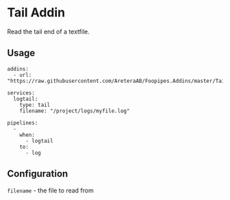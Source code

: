 # Tail Addin #

Read the tail end of a textfile.

## Usage ##

```
addins:
  - url: "https://raw.githubusercontent.com/AreteraAB/Foopipes.Addins/master/Tail/Tail.csx"

services: 
  logtail: 
    type: tail
    filename: "/project/logs/myfile.log"

pipelines: 
  - 
    when: 
      - logtail
    to:
      - log 
```

## Configuration ##

```filename``` - the file to read from

